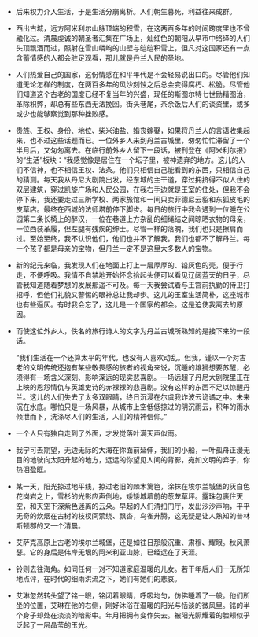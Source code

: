 * 后来权力介入生活，于是生活分崩离析。人们朝生暮死，利益往来成群。

* 西出古城，远方阿米利尔山脉顶端的积雪，在这两百多年的时间跨度里也不曾融化过。清晨虔诚的朝圣者汇集在广场上，灿红色的朝阳从早市中络绎的人们头顶飘洒而过，照射在雪山嶙峋的山壁与皑皑积雪上，但凡对这国家还有一点含蓄情感的人都会驻足观看，那儿就是丹兰人民的圣地。

* 人们热爱自己的国家，这份情感在和平年代是不会轻易说出口的。尽管他们知道无论怎样的制度，在两百多年的风沙刻蚀之后总会变得腐朽、松脆。尽管他们知道这个古老的国度已经不复当年的兴盛，现任的斯图尔特七世励精图治，革除积弊，却总有些东西无法挽回。街头巷尾，茶余饭后人们的谈资里，或多或少也能够察觉到那种挫败感。

* 贵族、王权、身份、地位、柴米油盐、婚丧嫁娶，如果将丹兰人的言语收集起来，也不过这些话题而已。一位外乡人来到丹兰古城里，匆匆忙忙滞留了一个半月后，又匆匆离去。在临行前外乡人留下一段话，被刊登在《阿米利尔报》的“生活”板块：“我感觉像是居住在一个坛子里，被神遗弃的地方。这儿的人们不信神，也不相信王权、法条。他们只相信自己能看到的东西，只相信自己的猜测。每天我从丹尼大剧院出发，经东城的主干道，穿过拥挤得不似人住的双层建筑，穿过凯旋广场和人民公园，在我右手边就是王室的住处，但我不会停下来，我还要走过三所学校、两家旅馆和一间只卖菲德尼云貂和东狐皮毛的皮草店。最终在西城的法师塔前停下脚步。每日的旅行中我会遇到一位睡在公园第二条长椅上的醉汉，一位在巷道上方杂乱的细绳结之间晾晒衣物的母亲，一位西装革履，但左腿有残疾的绅士。尽管一样的落魄，我们也只是擦肩而过。至始至终，我不认识他们，他们也并不了解我。我们也都不了解丹兰。每一个孩子都是母亲的宝物，但丹兰一定不是这里大多数人的宝物。

* 新的纪元来临，我发现人们在地面上打上一层厚厚的、铅灰色的壳，便于行走，不便呼吸。我情不自禁地开始怀念抬起头便可以看见辽阔蓝天的日子，尽管我知道随着梦想的发展那遥不可及。每一天我尝试着与王宫前执勤的侍卫打招呼，但他们礼貌又警惕的眼神总让我却步。这儿的王室生活简朴，这座城市也有些逼仄。有时我会忘了，这儿是一个国家的都会。这是迫使我离去的原因。

* 而使这位外乡人，佚名的旅行诗人的文字为丹兰古城所熟知的是接下来的一段话。

    “我们生活在一个还算太平的年代，也没有人喜欢动乱。但我，谨以一个对古老的文明传统还抱有某些敬畏感的旅者的视角来说，沉睡的雄狮想要苏醒，必须得有一场含义深刻、影响深远的现实悲喜剧。一场远超了丹尼大剧院里正在上映的恩怨情仇与英雄史诗的赤裸裸的悲喜剧。没有这样的东西不足以惊醒丹兰。这儿的人们失去了太多双眼睛，终日沉浸在尔虞我诈波云诡谲之中。未来沉在水底。哪怕只是一场风暴，从城市上空低低掠过的阴沉雨云，积年的雨水倾泄而下，洗涤尽人们的生活，人们的精神信仰。”

* 一个人只有独自走到了外面，才发觉落叶满天声似雨。

* 我宁可去期望，无边无际的大海在你面前延伸，我们的小船，一叶孤舟正漫无目的地驶向太阳升起的地方，远远的你望见人间的背影，宛如文明的弃子，你热泪盈眶。

* 某一天，阳光掠过地平线，掠过老旧的棘木篱笆，涂抹在埃尔兰城堡的灰白色花岗岩之上，雪杉的光影应声倒地，矮矮城墙前的葱茏草坪。露珠包裹住天空，和天空下深紫色迷离的云朵。早起的人们清扫门厅，发出沙沙声响，平平无奇的炊烟在古树的枝杈间萦绕、飘杳，鸟雀升腾，这无疑是让人熟知的普林斯顿郡的又一个清晨。

* 艾萨克高原上古老的埃尔兰城堡，还是如往日那般沉重、肃穆、耀眼。秋风萧瑟。它的身后是伟岸无垠的阿米利亚山脉，已经远在了天涯。

* 铃则去往海角。如同任何一对不知道家庭温暖的儿女。若干年后人们一无所知地点评，在时代的细雨洪流之下，她们有她们的悲哀。

* 艾琳忽然转头望了铭一眼，铭闭着眼睛，呼吸均匀，仿佛睡着了一般。他们所坐的位置，艾琳在他的右侧，刚好沐浴在温暖的阳光与恬淡的微风里。铭的半个身子却处在淡淡的暗影中。年月把拥有变作失去。被阳光照耀着的脸颊似乎泛起了一层晶莹的玉光。

